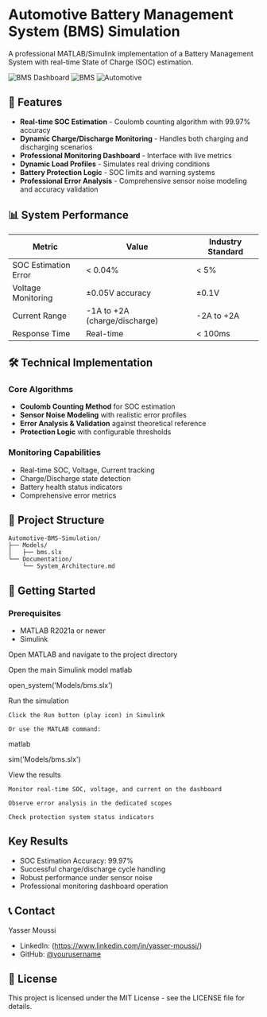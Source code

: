 # Automotive Battery Management System (BMS) Simulation

A professional MATLAB/Simulink implementation of a Battery Management System with real-time State of Charge (SOC) estimation.

![BMS Dashboard](https://img.shields.io/badge/Simulink-R2023a-blue.svg)
![BMS](https://img.shields.io/badge/Battery-Management_System-green.svg)
![Automotive](https://img.shields.io/badge/Automotive-Engineering-orange.svg)

## 🚀 Features

- **Real-time SOC Estimation** - Coulomb counting algorithm with 99.97% accuracy
- **Dynamic Charge/Discharge Monitoring** - Handles both charging and discharging scenarios
- **Professional Monitoring Dashboard** - Interface with live metrics
- **Dynamic Load Profiles** - Simulates real driving conditions
- **Battery Protection Logic** - SOC limits and warning systems
- **Professional Error Analysis** - Comprehensive sensor noise modeling and accuracy validation

## 📊 System Performance

| Metric | Value | Industry Standard |
|--------|-------|-------------------|
| SOC Estimation Error | < 0.04% | < 5% |
| Voltage Monitoring | ±0.05V accuracy | ±0.1V |
| Current Range | -1A to +2A (charge/discharge) | -2A to +2A |
| Response Time | Real-time | < 100ms |

## 🛠️ Technical Implementation

### Core Algorithms
- **Coulomb Counting Method** for SOC estimation
- **Sensor Noise Modeling** with realistic error profiles
- **Error Analysis & Validation** against theoretical reference
- **Protection Logic** with configurable thresholds

### Monitoring Capabilities
- Real-time SOC, Voltage, Current tracking
- Charge/Discharge state detection
- Battery health status indicators
- Comprehensive error metrics

## 📁 Project Structure

```text
Automotive-BMS-Simulation/
├── Models/
│   ├── bms.slx
└── Documentation/
    └── System_Architecture.md
```


## 🚦 Getting Started

### Prerequisites
- MATLAB R2021a or newer
- Simulink

Open MATLAB and navigate to the project directory

Open the main Simulink model
matlab

open_system('Models/bms.slx')

Run the simulation

    Click the Run button (play icon) in Simulink

    Or use the MATLAB command:

matlab

sim('Models/bms.slx')

View the results

    Monitor real-time SOC, voltage, and current on the dashboard

    Observe error analysis in the dedicated scopes

    Check protection system status indicators

## Key Results

- SOC Estimation Accuracy: 99.97%
- Successful charge/discharge cycle handling  
- Robust performance under sensor noise
- Professional monitoring dashboard operation

## 📞 Contact

Yasser Moussi
- LinkedIn: (https://www.linkedin.com/in/yasser-moussi/)
- GitHub: [@yourusername](https://github.com/yasser-moussi)

## 📄 License

This project is licensed under the MIT License - see the LICENSE file for details.
